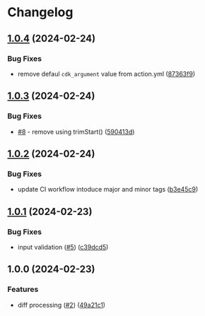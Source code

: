 # Changelog

## [1.0.4](https://github.com/runbooksolutions/cdk-action/compare/v1.0.3...v1.0.4) (2024-02-24)


### Bug Fixes

* remove defaul `cdk_argument` value from action.yml ([87363f9](https://github.com/runbooksolutions/cdk-action/commit/87363f9fb15217da425ac956e280bf2c15851832))

## [1.0.3](https://github.com/runbooksolutions/cdk-action/compare/v1.0.2...v1.0.3) (2024-02-24)


### Bug Fixes

* [#8](https://github.com/runbooksolutions/cdk-action/issues/8) - remove using trimStart() ([590413d](https://github.com/runbooksolutions/cdk-action/commit/590413dfcb9adcd5ffc3f077ab582fff9b3fe32a))

## [1.0.2](https://github.com/runbooksolutions/cdk-action/compare/v1.0.1...v1.0.2) (2024-02-24)


### Bug Fixes

* update CI workflow intoduce major and minor tags ([b3e45c9](https://github.com/runbooksolutions/cdk-action/commit/b3e45c909305f1ee99bf89f62d05c8734b1d9cae))

## [1.0.1](https://github.com/runbooksolutions/cdk-action/compare/v1.0.0...v1.0.1) (2024-02-23)


### Bug Fixes

* input validation ([#5](https://github.com/runbooksolutions/cdk-action/issues/5)) ([c39dcd5](https://github.com/runbooksolutions/cdk-action/commit/c39dcd5c3e1ae9e93374e3d3549cff7ae81f8019))

## 1.0.0 (2024-02-23)


### Features

* diff processing ([#2](https://github.com/runbooksolutions/cdk-action/issues/2)) ([49a21c1](https://github.com/runbooksolutions/cdk-action/commit/49a21c1fb8ea180c559a9af09595efe89972b082))
